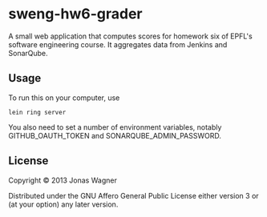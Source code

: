 # sweng-hw6-grader

A small web application that computes scores for homework six of EPFL's
software engineering course. It aggregates data from Jenkins and SonarQube.

## Usage

To run this on your computer, use

    lein ring server

You also need to set a number of environment variables, notably
GITHUB\_OAUTH\_TOKEN and SONARQUBE\_ADMIN\_PASSWORD.

## License

Copyright © 2013 Jonas Wagner

Distributed under the GNU Affero General Public License either version 3 or (at
your option) any later version.
